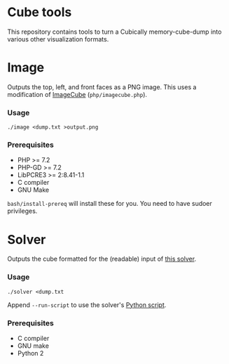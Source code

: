 # Cube tools

This repository contains tools to turn a Cubically memory-cube-dump into various other visualization formats.

# Image

Outputs the top, left, and front faces as a PNG image. This uses a modification of [ImageCube](http://www.cubezone.be/imagecube.html) (`php/imagecube.php`).

### Usage

    ./image <dump.txt >output.png

### Prerequisites

 - PHP >= 7.2
 - PHP-GD >= 7.2
 - LibPCRE3 >= 2:8.41-1.1
 - C compiler
 - GNU Make

`bash/install-prereq` will install these for you. You need to have sudoer privileges.

# Solver

Outputs the cube formatted for the (readable) input of [this solver](https://github.com/Cubically/solver).

### Usage

    ./solver <dump.txt

Append `--run-script` to use the solver's [Python script](https://github.com/Cubically/solver/blob/master/cube_convert.py).

### Prerequisites

 - C compiler
 - GNU make
 - Python 2
